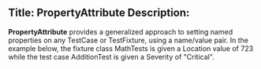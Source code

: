 Title: PropertyAttribute
Description: 
---

**PropertyAttribute** provides a generalized approach to setting named properties on any
TestCase or TestFixture, using a name/value pair. In the example below, the fixture class
MathTests is given a Location value of 723 while the test case AdditionTest is given a
Severity of "Critical".
